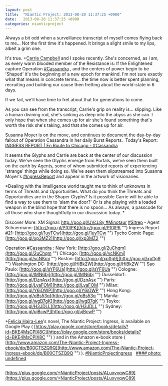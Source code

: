 ```yaml
---
layout: post
title:  "Niantic Project: 2013-08-20 11:37:25 +0900"
date:   2013-08-20 11:37:25 +0900
categories: nianticproject
---
```

Always a bit odd when a surveillance transcript of myself comes flying back to me... Not the first time it's happened. It brings a slight smile to my lips, albeit a grim one.

It's true. +[Carrie Campbell](https://plus.google.com/101180225942784917383 "") and I spoke recently. She's concerned, as I am, as every warm blooded member of the Resistance is: If the Enlightened capture Operation  [#Cassandra](https://plus.google.com/s/%23Cassandra "") , and the centers of power begin to be 'Shaped' it's the beginning of a new epoch for mankind. I'm not sure exactly what that means in concrete terms... the time now is better spent planning, recruiting and building our cause then fretting about the world-state in 6 days.

If we fail, we'll have time to fret about that for generations to come.

As you can see from the transcript, Carrie's grip on reality is... slipping. Like a human divining rod, she's sinking as deep into the abyss as she can. I only hope that when she comes up for air she's found something that's worth the risk she's taking, and that she comes up for air.

Susanna Moyer is on the move, and continues to document the day-by-day fallout of Operation Cassandra in her daily Burst Reports. 
Today's Report: [INGRESS REPORT | En Route to Chicago - #Cassandra](http://www.youtube.com/watch?v=daryY-FPxpg "")

It seems the Glyphs and Carrie are back at the center of our discussion today. We've seen the Glyphs emerge from Portals, we've seen them built on the earth by Agents, some of whom submitted reports of experiencing 'strange' things while doing so. We've seen them slipstreamed into Susanna Moyer's  [#IngressReport](https://plus.google.com/s/%23IngressReport "")  and appear in the artwork of visionaries.

*Dealing with the intelligence world taught me to think of unknowns in terms of Threats and Opportunities. What do you think the Threats and Opportunities are in the Shaper Glyphs? Is it possible Carrie will be able to find a way to use them to 'slam the door?' Or is she playing with a loaded weapon in the blind hope that there is no spoon... As always, a passcode for all those who share thoughtfully in our discussion today. *

Discover More:
XM Signal: [http://goo.gl/UVcL8y
#Minotaur](http://goo.gl/UVcL8y%0A#Minotaur "")  [#Sitrep](https://plus.google.com/s/%23Sitrep "")  - Agent Schuermann: [http://goo.gl/Pf0lPK](http://goo.gl/Pf0lPK "")
Ingress Report #21: [http://goo.gl/1uyTCw](http://goo.gl/1uyTCw "")
Tycho Comic Page: [http://goo.gl/xp3MZ2](http://goo.gl/xp3MZ2 "")

Operation  [#Cassandra](https://plus.google.com/s/%23Cassandra "") :
New York: [http://goo.gl/2uChqm](http://goo.gl/2uChqm "")
Chicago: [http://goo.gl/vcNKmi](http://goo.gl/vcNKmi "")
Boston: [http://goo.gl/xpftg9](http://goo.gl/xpftg9 "")
Washington DC: [http://goo.gl/HiBk2W](http://goo.gl/HiBk2W "")
Sao Paulo: [http://goo.gl/sYF6Ua](http://goo.gl/sYF6Ua "")
Cologne: [http://goo.gl/lMN6bj](http://goo.gl/lMN6bj "")
Dusseldorf: [http://goo.gl/DznAsx](http://goo.gl/DznAsx "")
Paris: [http://goo.gl/LyaFOM](http://goo.gl/LyaFOM "")
Milan: [http://goo.gl/Y6iOWP](http://goo.gl/Y6iOWP "")
Hong Kong: [http://goo.gl/oBs53q](http://goo.gl/oBs53q "")
Manila: [http://goo.gl/wgB7gK](http://goo.gl/wgB7gK "")
Toyko: [http://goo.gl/H3JDLL](http://goo.gl/H3JDLL "")
Sydney: [http://goo.gl/ujBcwP](http://goo.gl/ujBcwP "")

+[Felicia Hajra-Lee](https://plus.google.com/118344555717370644832 "")'s novel, The Niantic Project: Ingress, is available on Google Play ( [https://play.google.com/store/books/details?id=BKE4MsCPlX8C](https://play.google.com/store/books/details?id=BKE4MsCPlX8C "") ) and in the Amazon e-book store ( [http://www.amazon.com/The-Niantic-Project-Ingress-ebook/dp/B00CTSZQ9Q](http://www.amazon.com/The-Niantic-Project-Ingress-ebook/dp/B00CTSZQ9Q "") ).  [#NianticProjectIngress](https://plus.google.com/s/%23NianticProjectIngress "")  
[#### photo: undefined](https://lh3.googleusercontent.com/-BNWRRvRGweg/UhLTBPo1X_I/AAAAAAAAKrE/MgHi20IyzTU/TheDoor.png "")
- - -
[https://plus.google.com/+NianticProject/posts/ALuxvvqwC89](https://plus.google.com/+NianticProject/posts/ALuxvvqwC89)

